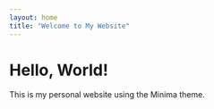 ```yaml
---
layout: home
title: "Welcome to My Website"
---
```


# Hello, World!
This is my personal website using the Minima theme.
